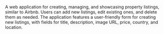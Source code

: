 A web application for creating, managing, and showcasing property listings, similar to Airbnb. Users can add new listings, edit existing ones, and delete them as needed. The application features a user-friendly form for creating new listings, with fields for title, description, image URL, price, country, and location.

